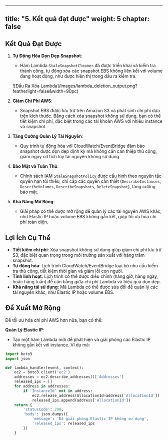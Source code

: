 ---

title: "5. Kết quả đạt được"
weight: 5
chapter: false
--------------

## Kết Quả Đạt Được

1. **Tự Động Hóa Dọn Dẹp Snapshot**:
   - Hàm Lambda `StaleSnapshotCleaner` đã được triển khai và kiểm tra thành công, tự động xóa các snapshot EBS không liên kết với volume đang hoạt động, như được hiển thị trong đầu ra kiểm tra.

   ![Đầu Ra Xóa Lambda]/images/lambda_deletion_output.png?featherlight=false&width=90pc)

2. **Giảm Chi Phí AWS**:
   - Snapshot EBS được lưu trữ trên Amazon S3 và phát sinh chi phí dựa trên kích thước. Bằng cách xóa snapshot không sử dụng, bạn có thể tiết kiệm chi phí, đặc biệt trong các tài khoản AWS với nhiều instance và snapshot.

3. **Tăng Cường Quản Lý Tài Nguyên**:
   - Quy trình tự động hóa với CloudWatch/EventBridge đảm bảo snapshot được dọn dẹp định kỳ mà không cần can thiệp thủ công, giảm nguy cơ tích lũy tài nguyên không sử dụng.


4. **Bảo Mật và Tuân Thủ**:
   - Chính sách IAM `StaleSnapshotPolicy` được cấu hình theo nguyên tắc quyền hạn tối thiểu, chỉ cấp các quyền cần thiết (`DescribeInstances`, `DescribeVolumes`, `DescribeSnapshots`, `DeleteSnapshot`), tăng cường bảo mật.

5. **Khả Năng Mở Rộng**:
   - Giải pháp có thể được mở rộng để quản lý các tài nguyên AWS khác, như Elastic IP hoặc volume EBS không gắn kết, giúp tối ưu hóa chi phí toàn diện.

## Lợi Ích Cụ Thể

- **Tiết kiệm chi phí**: Xóa snapshot không sử dụng giúp giảm chi phí lưu trữ S3, đặc biệt quan trọng trong môi trường sản xuất với hàng trăm snapshot.
- **Tự động hóa**: Lịch trình CloudWatch/EventBridge loại bỏ nhu cầu kiểm tra thủ công, tiết kiệm thời gian và giảm lỗi con người.
- **Tính linh hoạt**: Lịch trình có thể được điều chỉnh (hàng giờ, hàng ngày, hoặc hàng tuần) để cân bằng giữa chi phí Lambda và hiệu quả dọn dẹp.
- **Khả năng tái sử dụng**: Mã Lambda có thể được sửa đổi để quản lý các tài nguyên khác, như Elastic IP hoặc volume EBS.

## Đề Xuất Mở Rộng

Để tối ưu hóa chi phí AWS hơn nữa, bạn có thể:

 **Quản Lý Elastic IP**:
   - Tạo một hàm Lambda mới để phát hiện và giải phóng các Elastic IP không gắn kết với instance. Ví dụ mã:

```python
import boto3
import json

def lambda_handler(event, context):
    ec2 = boto3.client('ec2')
    addresses = ec2.describe_addresses()['Addresses']
    released_ips = []
    for address in addresses:
        if 'InstanceId' not in address:
            ec2.release_address(AllocationId=address['AllocationId'])
            released_ips.append(address['AllocationId'])
    return {
        'statusCode': 200,
        'body': json.dumps({
            'message': 'Đã giải phóng Elastic IP không sử dụng',
            'released_ips': released_ips
        })
    }